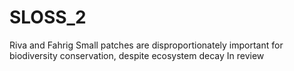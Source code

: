 # SLOSS_2
Riva and Fahrig
Small patches are disproportionately important for biodiversity conservation, despite ecosystem decay 
In review
